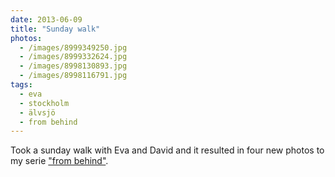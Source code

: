 ```yaml
---
date: 2013-06-09
title: "Sunday walk"
photos:
  - /images/8999349250.jpg
  - /images/8999332624.jpg
  - /images/8998130893.jpg
  - /images/8998116791.jpg
tags:
  - eva
  - stockholm
  - älvsjö
  - from behind
---
```


Took a sunday walk with Eva and David and it resulted in four new photos to my serie ["from behind"](http://www.flickr.com/photos/himynameisjonas/sets/72157634028509533/).
